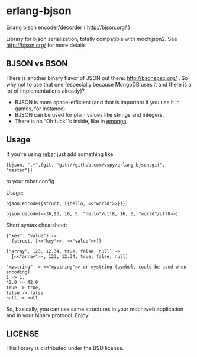 erlang-bjson
============

Erlang bjson encoder/decorder ( http://bjson.org/ )

Library for bjson serialization, totally compatible with
mochijson2. See http://bjson.org/ for more details

BJSON vs BSON
-------------

There is another binary flavor of JSON out there: http://bsonspec.org/ . So why not to use that one
(especially because MongoDB uses it and there is a lot of implementations already)?

  * BJSON is more space-efficient (and that is important if you use it in games, for instance).
  * BJSON can be used for plain values like strings and integers.
  * There is no “Oh fuck”'s inside, like in [emongo](https://github.com/JacobVorreuter/emongo/blob/master/src/emongo_bson.erl#L232).

Usage
-----

If you're using [rebar](https://github.com/basho/rebar) just add something like

    {bjson, ".*",{git, "git://github.com/vspy/erlang-bjson.git", "master"}}

to your rebar.config

Usage:

    bjson:encode({struct, [{hello, <<"world">>}]})

    bjson:decode(<<36,93, 16, 5, "hello"/utf8, 16, 5, "world"/utf8>>)

Short syntax cheatsheet:

    {"key": "value"} ->
      {struct, [<<"key">>, <<"value">>]}

    ["array", 123, 12.34, true, false, null] ->
      [<<"array">>, 123, 12.34, true, false, null]

    "mystring" -> <<"mystring">> or mystring (symbols could be used when encoding)
    1 -> 1, 
    42.0 -> 42.0
    true -> true, 
    false -> false
    null -> null

So, basically, you can use same structures in your mochiweb application and in your binary protocol. Enjoy!

LICENSE
-------

This library is distributed under the BSD license.
